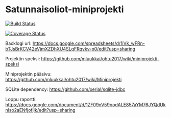 # Satunnaisoliot-miniprojekti

[![Build Status](https://travis-ci.org/MrNerd24/Satunnaisoliot-miniprojekti.svg?branch=master)](https://travis-ci.org/MrNerd24/Satunnaisoliot-miniprojekti)

[![Coverage Status](https://coveralls.io/repos/github/MrNerd24/Satunnaisoliot-miniprojekti/badge.svg?branch=master)](https://coveralls.io/github/MrNerd24/Satunnaisoliot-miniprojekti?branch=master)

Backlogi url: https://docs.google.com/spreadsheets/d/1iVk_wFRn-bTJsBrKCV42eVjmXZDhXU4SLqFRqvkv-p0/edit?usp=sharing

Projektin speksi: https://github.com/mluukkai/ohtu2017/wiki/miniprojekti-speksi

Miniprojektin pääsivu: https://github.com/mluukkai/ohtu2017/wiki/Miniprojekti

SQLite dependency: https://github.com/xerial/sqlite-jdbc

Loppu raportti: https://docs.google.com/document/d/1ZF09nV59podALE857aYM76JYQdUknlso2aENfjofjIk/edit?usp=sharing


